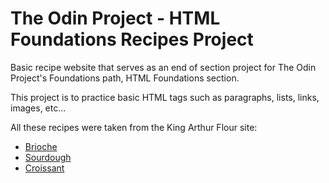 # The Odin Project - HTML Foundations Recipes Project

Basic recipe website that serves as an end of section project for The Odin Project's Foundations path, HTML Foundations section.

This project is to practice basic HTML tags such as paragraphs, lists, links, images, etc...

All these recipes were taken from the King Arthur Flour site:
* [Brioche](https://www.kingarthurbaking.com/recipes/brioche-recipe)
* [Sourdough](https://www.kingarthurbaking.com/recipes/high-hydration-whole-wheat-sourdough-bread-recipe)
* [Croissant](https://www.kingarthurbaking.com/recipes/bakers-croissants-recipe)

